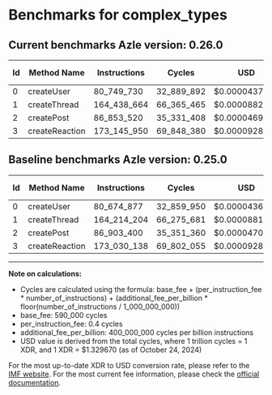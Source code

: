 # Benchmarks for complex_types

## Current benchmarks Azle version: 0.26.0

| Id  | Method Name    | Instructions | Cycles     | USD           | USD/Million Calls | Change                             |
| --- | -------------- | ------------ | ---------- | ------------- | ----------------- | ---------------------------------- |
| 0   | createUser     | 80_749_730   | 32_889_892 | $0.0000437327 | $43.73            | <font color="red">+74_853</font>   |
| 1   | createThread   | 164_438_664  | 66_365_465 | $0.0000882442 | $88.24            | <font color="red">+224_460</font>  |
| 2   | createPost     | 86_853_520   | 35_331_408 | $0.0000469791 | $46.97            | <font color="green">-49_880</font> |
| 3   | createReaction | 173_145_950  | 69_848_380 | $0.0000928753 | $92.87            | <font color="red">+115_812</font>  |

## Baseline benchmarks Azle version: 0.25.0

| Id  | Method Name    | Instructions | Cycles     | USD           | USD/Million Calls |
| --- | -------------- | ------------ | ---------- | ------------- | ----------------- |
| 0   | createUser     | 80_674_877   | 32_859_950 | $0.0000436929 | $43.69            |
| 1   | createThread   | 164_214_204  | 66_275_681 | $0.0000881248 | $88.12            |
| 2   | createPost     | 86_903_400   | 35_351_360 | $0.0000470056 | $47.00            |
| 3   | createReaction | 173_030_138  | 69_802_055 | $0.0000928137 | $92.81            |

---

**Note on calculations:**

- Cycles are calculated using the formula: base_fee + (per_instruction_fee \* number_of_instructions) + (additional_fee_per_billion \* floor(number_of_instructions / 1_000_000_000))
- base_fee: 590_000 cycles
- per_instruction_fee: 0.4 cycles
- additional_fee_per_billion: 400_000_000 cycles per billion instructions
- USD value is derived from the total cycles, where 1 trillion cycles = 1 XDR, and 1 XDR = $1.329670 (as of October 24, 2024)

For the most up-to-date XDR to USD conversion rate, please refer to the [IMF website](https://www.imf.org/external/np/fin/data/rms_sdrv.aspx).
For the most current fee information, please check the [official documentation](https://internetcomputer.org/docs/current/developer-docs/gas-cost#execution).
